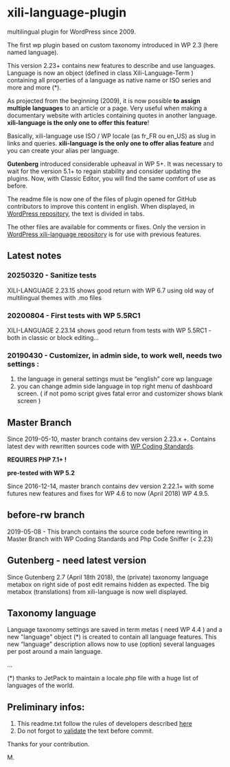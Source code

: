 # xili-language-plugin
multilingual plugin for WordPress since 2009.

The first wp plugin based on custom taxonomy introduced in WP 2.3 (here named language).

This version 2.23+ contains new features to describe and use languages. Language is now an object (defined in class Xili-Language-Term ) containing all properties of a language as native name or ISO series and more and more (*).

As projected from the beginning (2009), it is now possible **to assign multiple languages** to an article or a page. Very useful when making a documentary website with articles containing quotes in another language. **xili-language is the only one to offer this feature**!

Basically, xili-language use ISO / WP locale (as fr_FR ou en_US)  as slug in links and queries. **xili-language is the only one to offer alias feature** and you can create your alias per language.

**Gutenberg** introduced considerable upheaval in WP 5+. It was necessary to wait for the version 5.1+ to regain stability and consider updating the plugins. Now, with Classic Editor, you will find the same comfort of use as before. 


The readme file is now one of the files of plugin opened for GitHub contributors to improve this content in english.
When displayed, in [WordPress repository](https://wordpress.org/plugins/xili-language/), the text is divided in tabs.

The other files are available for comments or fixes. Only the version in [WordPress xili-language repository](https://wordpress.org/plugins/xili-language/) is for use with previous features.

## Latest notes 
### 20250320 - Sanitize tests
XILI-LANGUAGE 2.23.15 shows good return with WP 6.7 using old way of multilingual themes with .mo files
### 20200804 - First tests with WP 5.5RC1
XILI-LANGUAGE 2.23.14 shows good return from tests with WP 5.5RC1 - both in classic or block editing…
### 20190430 - Customizer, in admin side, to work well, needs two settings : 
1. the language in general settings must be “english” core wp language
2. you can change admin side language in top right menu of dashboard screen.
( if not pomo script gives fatal error and customizer shows blank screen )

## Master Branch

Since 2019-05-10, master branch contains dev version 2.23.x +. Contains latest dev with rewritten sources code with [WP Coding Standards](https://github.com/WordPress-Coding-Standards/WordPress-Coding-Standards).
 
**REQUIRES PHP 7.1+ !**

**pre-tested with WP 5.2**

Since 2016-12-14, master branch contains dev version 2.22.1+ with some futures new features and fixes for WP 4.6 to now (April 2018) WP 4.9.5.

## before-rw branch

2019-05-08 - This branch contains the source code before rewriting in Master Branch with WP Coding Standards and Php Code Sniffer (< 2.23)

## Gutenberg - need latest version

Since Gutenberg 2.7 (April 18th 2018), the (private) taxonomy language metabox on right side of post edit remains hidden as expected. The big metabox (translations) from xili-language is now well displayed.

## Taxonomy language

Language taxonomy settings are saved in term metas ( need WP 4.4 ) and a new "language" object (*) is created to contain all language features. This new “language” description allows now to use (option) several languages per post around a main language.

...

(*) thanks to JetPack to maintain a locale.php file with a huge list of languages of the world.

## Preliminary infos:

1. This readme.txt follow the rules of developers described [here](https://wordpress.org/plugins/about/)
1. Do not forgot to [validate](https://wordpress.org/plugins/about/validator/) the text before commit.

Thanks for your contribution.

M.
